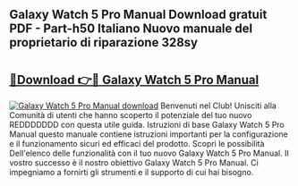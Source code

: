 ## Galaxy Watch 5 Pro Manual Download gratuit PDF - Part-h50 Italiano Nuovo manuale del proprietario di riparazione 328sy

# <h2><a href="http://dfadfi.blite.top/?on=Galaxy+Watch+5+Pro+Manual">🔗Download 👉🔴 Galaxy Watch 5 Pro Manual</a></h2>

[![Galaxy Watch 5 Pro Manual download](https://i.imgur.com/lujVjoI.png)](http://dfadfi.blite.top/?on=Galaxy+Watch+5+Pro+Manual)
Benvenuti nel Club! Unisciti alla Comunità di utenti che hanno scoperto il potenziale del tuo nuovo REDDDDDDD con questa utile guida. Istruzioni di base Galaxy Watch 5 Pro Manual questo manuale contiene istruzioni importanti per la configurazione e il funzionamento sicuri ed efficaci del prodotto. Scopri le possibilità Dell'elenco delle funzionalità con il tuo nuovo Galaxy Watch 5 Pro Manual. Il vostro successo è il nostro obiettivo Galaxy Watch 5 Pro Manual. Ci impegniamo a fornirti gli strumenti e il supporto di cui hai bisogno.
